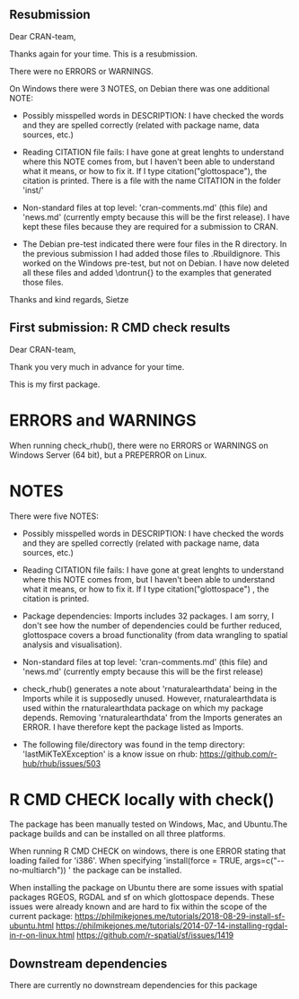 ## Resubmission

Dear CRAN-team,

Thanks again for your time. This is a resubmission. 

There were no ERRORS or WARNINGS.

On Windows there were 3 NOTES, on Debian there was one additional NOTE:

* Possibly misspelled words in DESCRIPTION: I have checked the words and they are spelled correctly (related with package name, data sources, etc.) 

* Reading CITATION file fails: I have gone at great lenghts to understand where this NOTE comes from, but I haven't been able to understand what it means, or how to fix it. If I type citation("glottospace"), the citation is printed. There is a file with the name CITATION in the folder 'inst/'

* Non-standard files at top level: 'cran-comments.md' (this file) and 'news.md' (currently empty because this will be the first release). I have kept these files because they are required for a submission to CRAN. 

* The Debian pre-test indicated there were four files in the R directory. In the previous submission I had added those files to .Rbuildignore. This worked on the Windows pre-test, but not on Debian. I have now deleted all these files and added \dontrun{} to the examples that generated those files. 

Thanks and kind regards,
Sietze


## First submission: R CMD check results

Dear CRAN-team,

Thank you very much in advance for your time.

This is my first package. 

# ERRORS and WARNINGS

When running check_rhub(), there were no ERRORS or WARNINGS on Windows Server (64 bit), but a PREPERROR on Linux.

# NOTES

There were five NOTES:

* Possibly misspelled words in DESCRIPTION: I have checked the words and they are spelled correctly (related with package name, data sources, etc.) 

* Reading CITATION file fails: I have gone at great lenghts to understand where this NOTE comes from, but I haven't been able to understand what it means, or how to fix it. If I type citation("glottospace") , the citation is printed. 

* Package dependencies: Imports includes 32 packages. I am sorry, I don't see how the number of dependencies could be further reduced, glottospace covers a broad functionality (from data wrangling to spatial analysis and visualisation).

* Non-standard files at top level: 'cran-comments.md' (this file) and 'news.md' (currently empty because this will be the first release)

* check_rhub() generates a note about 'rnaturalearthdata' being in the Imports while it is supposedly unused. However, rnaturalearthdata is used within the rnaturalearthdata package on which my package depends. Removing 'rnaturalearthdata' from the Imports generates an ERROR. I have therefore kept the package listed as Imports.

* The following file/directory was found in the temp directory: 'lastMiKTeXException' is a know issue on rhub: https://github.com/r-hub/rhub/issues/503


# R CMD CHECK locally with check()

The package has been manually tested on Windows, Mac, and Ubuntu.The package builds and can be installed on all three platforms.

When running R CMD CHECK on windows, there is one ERROR stating that loading failed for 'i386'. When specifying 'install(force = TRUE, args=c("--no-multiarch")) ' the package can be installed.

When installing the package on Ubuntu there are some issues with spatial packages RGEOS, RGDAL and sf on which glottospace depends. These issues were already known and are hard to fix within the scope of the current package: https://philmikejones.me/tutorials/2018-08-29-install-sf-ubuntu.html
https://philmikejones.me/tutorials/2014-07-14-installing-rgdal-in-r-on-linux.html
https://github.com/r-spatial/sf/issues/1419

## Downstream dependencies
There are currently no downstream dependencies for this package
